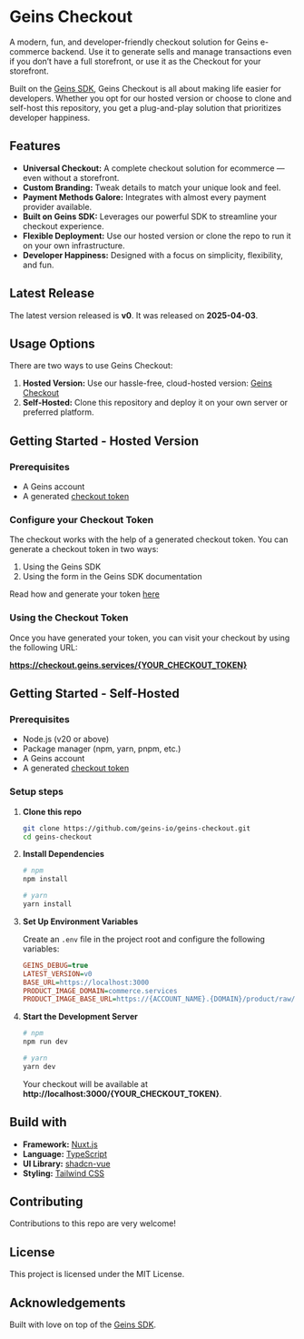 # Geins Checkout

A modern, fun, and developer-friendly checkout solution for Geins e-commerce backend. Use it to generate sells and manage transactions even if you don’t have a full storefront, or use it as the Checkout for your storefront.

Built on the [Geins SDK](https://github.com/geins-io/geins-sdk), Geins Checkout is all about making life easier for developers. Whether you opt for our hosted version or choose to clone and self-host this repository, you get a plug-and-play solution that prioritizes developer happiness.

## Features

- **Universal Checkout:** A complete checkout solution for ecommerce — even without a storefront.
- **Custom Branding:** Tweak details to match your unique look and feel.
- **Payment Methods Galore:** Integrates with almost every payment provider available.
- **Built on Geins SDK:** Leverages our powerful SDK to streamline your checkout experience.
- **Flexible Deployment:** Use our hosted version or clone the repo to run it on your own infrastructure.
- **Developer Happiness:** Designed with a focus on simplicity, flexibility, and fun.

## Latest Release

The latest version released is **v0**. It was released on **2025-04-03**.

## Usage Options

There are two ways to use Geins Checkout:

1. **Hosted Version:** Use our hassle-free, cloud-hosted version: [Geins Checkout](https://checkout.geins.services/)
2. **Self-Hosted:** Clone this repository and deploy it on your own server or preferred platform.

## Getting Started - Hosted Version

### Prerequisites

- A Geins account
- A generated [checkout token](#configure-your-checkout-token)

### Configure your Checkout Token

The checkout works with the help of a generated checkout token. You can generate a checkout token in two ways:

1. Using the Geins SDK
2. Using the form in the Geins SDK documentation

Read how and generate your token [here](https://sdk.geins.dev/guide/examples/generate-checkout-token.html)

### Using the Checkout Token

Once you have generated your token, you can visit your checkout by using the following URL:

**https://checkout.geins.services/{YOUR_CHECKOUT_TOKEN}**

## Getting Started - Self-Hosted

### Prerequisites

- Node.js (v20 or above)
- Package manager (npm, yarn, pnpm, etc.)
- A Geins account
- A generated [checkout token](#configure-your-checkout-token)

### Setup steps

1. **Clone this repo**

   ```bash
   git clone https://github.com/geins-io/geins-checkout.git
   cd geins-checkout
   ```

2. **Install Dependencies**

   ```bash
   # npm
   npm install

   # yarn
   yarn install
   ```

3. **Set Up Environment Variables**

   Create an `.env` file in the project root and configure the following variables:

   ```ini
   GEINS_DEBUG=true
   LATEST_VERSION=v0
   BASE_URL=https://localhost:3000
   PRODUCT_IMAGE_DOMAIN=commerce.services
   PRODUCT_IMAGE_BASE_URL=https://{ACCOUNT_NAME}.{DOMAIN}/product/raw/
   ```

4. **Start the Development Server**

   ```bash
   # npm
   npm run dev

   # yarn
   yarn dev
   ```

   Your checkout will be available at **http://localhost:3000/{YOUR_CHECKOUT_TOKEN}**.

## Build with

- **Framework:** [Nuxt.js](https://nuxt.com)
- **Language:** [TypeScript](https://www.typescriptlang.org)
- **UI Library:** [shadcn-vue](https://www.shadcn-vue.com)
- **Styling:** [Tailwind CSS](https://tailwindcss.com)

## Contributing

Contributions to this repo are very welcome!

## License

This project is licensed under the MIT License.

## Acknowledgements

Built with love on top of the [Geins SDK](https://github.com/geins-io/geins-sdk).

<!-- Badges -->

[nuxt-src]: https://img.shields.io/badge/Nuxt-020420?logo=nuxt.js
[nuxt-href]: https://nuxt.com

